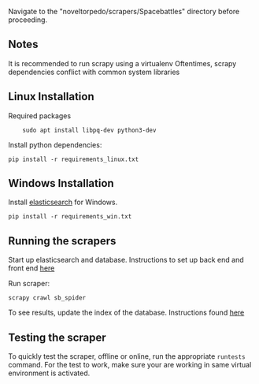 Navigate to the "noveltorpedo/scrapers/Spacebattles" directory
before proceeding.

## Notes
It is recommended to run scrapy using a virtualenv
Oftentimes, scrapy dependencies conflict with common system libraries


## Linux Installation

Required packages
```
    sudo apt install libpq-dev python3-dev
```

Install python dependencies:
```
pip install -r requirements_linux.txt
```

## Windows Installation

Install [elasticsearch](https://www.elastic.co/downloads/past-releases/elasticsearch-2-4-4) for Windows.

```
pip install -r requirements_win.txt
```

## Running the scrapers

Start up elasticsearch and database.
Instructions to set up back end and front end [here](../../website)

Run scraper:
```
scrapy crawl sb_spider
```


To see results, update the index of the database. Instructions found [here](../../website)


## Testing the scraper

To quickly test the scraper, offline or online, run the appropriate `runtests` command.
For the test to work, make sure your are working in same virtual environment is activated.
